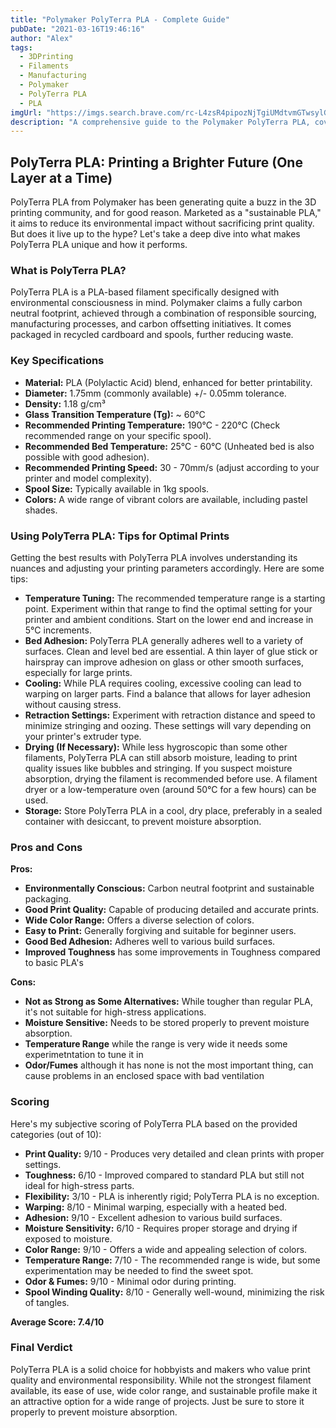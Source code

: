 ```yaml
---
title: "Polymaker PolyTerra PLA - Complete Guide"
pubDate: "2021-03-16T19:46:16"
author: "Alex"
tags:
  - 3DPrinting
  - Filaments
  - Manufacturing
  - Polymaker
  - PolyTerra PLA
  - PLA
imgUrl: "https://imgs.search.brave.com/rc-L4zsR4pipozNjTgiUMdtvmGTwsylGFW3mm7MSFnE/rs:fit:860:0:0:0/g:ce/aHR0cHM6Ly9tLm1l/ZGlhLWFtYXpvbi5j/b20vaW1hZ2VzL0kv/NDF2NW5QbkJOTkwu/anBn"
description: "A comprehensive guide to the Polymaker PolyTerra PLA, covering specifications, usage tips, and comparisons with similar products."
---
```



## PolyTerra PLA: Printing a Brighter Future (One Layer at a Time)

PolyTerra PLA from Polymaker has been generating quite a buzz in the 3D printing community, and for good reason. Marketed as a "sustainable PLA," it aims to reduce its environmental impact without sacrificing print quality. But does it live up to the hype? Let's take a deep dive into what makes PolyTerra PLA unique and how it performs.

### What is PolyTerra PLA?

PolyTerra PLA is a PLA-based filament specifically designed with environmental consciousness in mind. Polymaker claims a fully carbon neutral footprint, achieved through a combination of responsible sourcing, manufacturing processes, and carbon offsetting initiatives. It comes packaged in recycled cardboard and spools, further reducing waste.

### Key Specifications

*   **Material:** PLA (Polylactic Acid) blend, enhanced for better printability.
*   **Diameter:** 1.75mm (commonly available) +/- 0.05mm tolerance.
*   **Density:** 1.18 g/cm³
*   **Glass Transition Temperature (Tg):** ~ 60°C
*   **Recommended Printing Temperature:** 190°C - 220°C (Check recommended range on your specific spool).
*   **Recommended Bed Temperature:** 25°C - 60°C (Unheated bed is also possible with good adhesion).
*   **Recommended Printing Speed:** 30 - 70mm/s (adjust according to your printer and model complexity).
*   **Spool Size:** Typically available in 1kg spools.
*   **Colors:** A wide range of vibrant colors are available, including pastel shades.

### Using PolyTerra PLA: Tips for Optimal Prints

Getting the best results with PolyTerra PLA involves understanding its nuances and adjusting your printing parameters accordingly. Here are some tips:

*   **Temperature Tuning:** The recommended temperature range is a starting point. Experiment within that range to find the optimal setting for your printer and ambient conditions. Start on the lower end and increase in 5°C increments.
*   **Bed Adhesion:** PolyTerra PLA generally adheres well to a variety of surfaces. Clean and level bed are essential. A thin layer of glue stick or hairspray can improve adhesion on glass or other smooth surfaces, especially for large prints.
*   **Cooling:** While PLA requires cooling, excessive cooling can lead to warping on larger parts. Find a balance that allows for layer adhesion without causing stress.
*   **Retraction Settings:** Experiment with retraction distance and speed to minimize stringing and oozing. These settings will vary depending on your printer's extruder type.
*   **Drying (If Necessary):** While less hygroscopic than some other filaments, PolyTerra PLA can still absorb moisture, leading to print quality issues like bubbles and stringing. If you suspect moisture absorption, drying the filament is recommended before use. A filament dryer or a low-temperature oven (around 50°C for a few hours) can be used.
*   **Storage:** Store PolyTerra PLA in a cool, dry place, preferably in a sealed container with desiccant, to prevent moisture absorption.

### Pros and Cons

**Pros:**

*   **Environmentally Conscious:** Carbon neutral footprint and sustainable packaging.
*   **Good Print Quality:** Capable of producing detailed and accurate prints.
*   **Wide Color Range:** Offers a diverse selection of colors.
*   **Easy to Print:** Generally forgiving and suitable for beginner users.
*   **Good Bed Adhesion:** Adheres well to various build surfaces.
*   **Improved Toughness** has some improvements in Toughness compared to basic PLA's

**Cons:**

*   **Not as Strong as Some Alternatives:** While tougher than regular PLA, it's not suitable for high-stress applications.
*   **Moisture Sensitive:** Needs to be stored properly to prevent moisture absorption.
*   **Temperature Range** while the range is very wide it needs some experimetntation to tune it in
*   **Odor/Fumes** although it has none is not the most important thing, can cause problems in an enclosed space with bad ventilation

### Scoring

Here's my subjective scoring of PolyTerra PLA based on the provided categories (out of 10):

*   **Print Quality:** 9/10 - Produces very detailed and clean prints with proper settings.
*   **Toughness:** 6/10 - Improved compared to standard PLA but still not ideal for high-stress parts.
*   **Flexibility:** 3/10 - PLA is inherently rigid; PolyTerra PLA is no exception.
*   **Warping:** 8/10 - Minimal warping, especially with a heated bed.
*   **Adhesion:** 9/10 - Excellent adhesion to various build surfaces.
*   **Moisture Sensitivity:** 6/10 - Requires proper storage and drying if exposed to moisture.
*   **Color Range:** 9/10 - Offers a wide and appealing selection of colors.
*   **Temperature Range:** 7/10 - The recommended range is wide, but some experimentation may be needed to find the sweet spot.
*   **Odor & Fumes:** 9/10 - Minimal odor during printing.
*   **Spool Winding Quality:** 8/10 - Generally well-wound, minimizing the risk of tangles.

**Average Score: 7.4/10**

### Final Verdict

PolyTerra PLA is a solid choice for hobbyists and makers who value print quality and environmental responsibility. While not the strongest filament available, its ease of use, wide color range, and sustainable profile make it an attractive option for a wide range of projects. Just be sure to store it properly to prevent moisture absorption.

